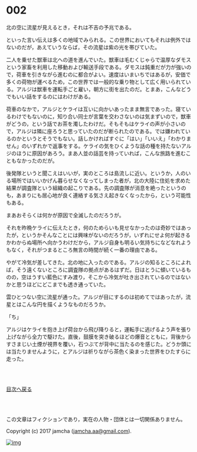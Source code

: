# 002

北の空に流星が見えるとき，それは不吉の予兆である。  

といった言い伝えは多くの地域でみられる。この世界においてもそれは例外ではないのだが，あえていうならば，その流星は紫の光を帯びていた。  

二人を乗せた獣車は北への道を進んでいた。獣車は毛むくじゃらで温厚なダモスという家畜を利用した移動および輸送手段である。ダモスは鈍重だが力が強いので，荷車を引きながら進むのに都合がよい。速度はいまいちではあるが，安価で多くの荷物が運べるため，この世界では一般的な乗り物として広く用いられている。アルジは獣車を運転手ごと雇い，朝方に街を出たのだ。とまあ，こんなどうでもいい話をするのにはわけがある。  

荷車のなかで，アルジとケライは互いに向かいあったまま無言であった。寝ているわけでもないのに，知り合い同士が言葉を交わさないのは気まずいので，獣車がどうの，という話でお茶を濁したわけだ。そもそもはケライの声が小さいので，アルジは隣に座ろうと思っていたのだが断られたのである。では嫌われているのかというとそうでもない。話しかければすぐに「はい」「いいえ」「わかりません」のいずれかで返事をする。ケライの気をひくような話の種を持たないアルジのほうに原因があろう。まあ人並の話芸を持っていれば，こんな旅路を進むこともなかったのだが。  

後発隊というと聞こえはいいが，実のところは島流しに近い。というか，人のいる場所ではいいかげん暮らせなくなってしまった者が，北の大陸に住処を求めた結果が調査隊という組織の起こりである。先の調査隊が消息を絶ったというのも，あまりにも居心地が良く連絡する気さえ起きなくなったから，という可能性もある。  

まあおそらくは何かが原因で全滅したのだろうが。  

それを昨晩ケライに伝えたとき，何のためらいも見せなかったのは奇妙ではあったが，というかそんなことには興味がないのだろうが，いずれにせよ何が起きるかわからぬ場所へ向かうわけだから，アルジ自身も明るい気持ちになどなれようもなく，それがつまるところ無言の時間が続く一番の理由である。  

やがて冷気が差してきた。北の地に入ったのである。アルジの知るところによれば，そう遠くないところに調査隊の拠点があるはずだ。日はとうに傾いているものの，空はうすい藍色にすみ渡り，そこから冷気が吐き出されているのではないかと思うほどにどこまでも透き通っていた。  

雲ひとつない空に流星が通った。アルジが目にするのは初めてではあったが，流星とはこんな円を描くようなものだろうか。  

「ち」  

アルジはケライを抱き上げ荷台から飛び降りると，運転手に逃げるよう声を張り上げながら全力で駆けた。直後，鼓膜を突き破るほどの爆音とともに，背後からすさまじい土煙が視界を覆い，石つぶてが背中に当たるのを感じた。どうか頭には当たりませんように，とアルジは祈りながら茶色く染まった世界をひたすらに走った。  

<br>  
<br>  

[目次へ戻る](https://github.com/jamcha-aa/OblivionReports/blob/master/README.md)  

<br>  
<br>  

この文章はフィクションであり，実在の人物・団体とは一切関係ありません。  

Copyright (c) 2017 jamcha (jamcha.aa@gmail.com).  

[![img](http://i.creativecommons.org/l/by-nc-sa/4.0/88x31.png)](http://creativecommons.org/licenses/by-nc-sa/4.0/deed)